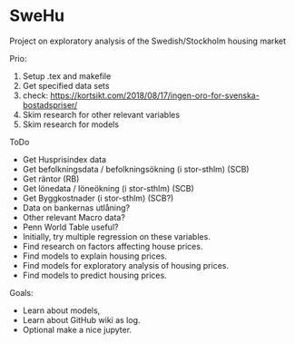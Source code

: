 # SweHu
Project on exploratory analysis of the Swedish/Stockholm housing market

Prio:
1. Setup .tex and makefile
2. Get specified data sets
3. check: https://kortsikt.com/2018/08/17/ingen-oro-for-svenska-bostadspriser/
4. Skim research for other relevant variables
5. Skim research for models

ToDo
- Get Husprisindex data
- Get befolkningsdata / befolkningsökning (i stor-sthlm) (SCB)
- Get räntor (RB)
- Get lönedata / löneökning (i stor-sthlm) (SCB)
- Get Byggkostnader (i stor-sthlm) (SCB?)
- Data on bankernas utlåning?
- Other relevant Macro data?
- Penn World Table useful?
- Initially, try multiple regression on these variables.
- Find research on factors affecting house prices.
- Find models to explain housing prices.
- Find models for exploratory analysis of housing prices.
- Find models to predict housing prices.

Goals:
- Learn about models,
- Learn about GitHub wiki as log.
- Optional make a nice jupyter.
